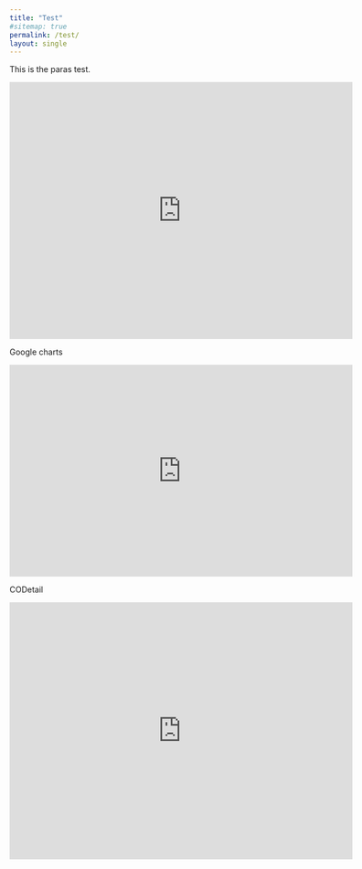```yaml
---
title: "Test"
#sitemap: true
permalink: /test/
layout: single
---
```


This is the paras test.

<iframe width="600" height="450" src="https://datastudio.google.com/embed/reporting/1aG4CycwslR5v9xewjJSKq9-3k7GhNBJM/page/vYxq" frameborder="0" style="border:0" allowfullscreen></iframe>


Google charts

<iframe width="600" height="371" seamless frameborder="0" scrolling="no" src="https://docs.google.com/spreadsheets/d/e/2PACX-1vRfkphSxRG58SR1FNdW55jHiFpSkpIkEsdwjk3_2ON_9JP1mI_QSvnJaxn5SoOYWIQbruxMZF9RE_Bs/pubchart?oid=288844311&amp;format=image"></iframe>


CODetail

<iframe width="600" height="450" src="https://datastudio.google.com/embed/reporting/1AMPinfiuDrKUhfKF40_dISRT8WBTIRPd/page/Igot" frameborder="0" style="border:0" allowfullscreen></iframe>
